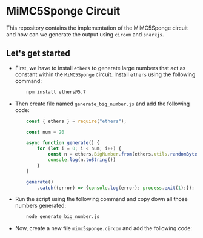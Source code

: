 # MiMC5Sponge Circuit

This repository contains the implementation of the MiMC5Sponge circuit and how can we generate the output using `circom` and `snarkjs`.

## Let's get started

- First, we have to install `ethers` to generate large numbers that act as constant within the `MiMC5Sponge` circuit. Install `ethers` using the following command:

    ```bash
        npm install ethers@5.7
    ```

- Then create file named `generate_big_number.js` and add the following code:

    ```javascript
        const { ethers } = require("ethers");

        const num = 20

        async function generate() {
            for (let i = 0; i < num; i++) {
                const n = ethers.BigNumber.from(ethers.utils.randomBytes(32))
                console.log(n.toString())
            }
        }

        generate()
            .catch((error) => {console.log(error); process.exit(1);});
    ```

- Run the script using the following command and copy down all those numbers generated:

    ```bash
        node generate_big_number.js
    ```

- Now, create a new file `mimc5sponge.circom` and add the following code:
